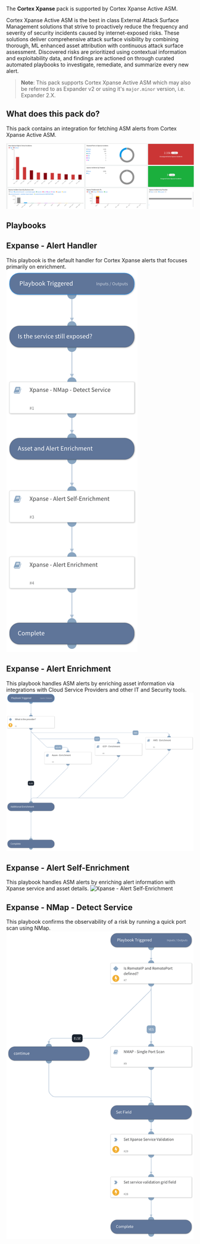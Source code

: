 The **Cortex Xpanse** pack is supported by Cortex Xpanse Active ASM.

Cortex Xpanse Active ASM is the best in class External Attack Surface Management solutions that strive to proactively reduce the frequency and severity of security incidents caused by internet-exposed risks. These solutions deliver comprehensive attack surface visibility by combining thorough, ML enhanced asset attribution with continuous attack surface assessment. Discovered risks are prioritized using contextual information and exploitability data, and findings are actioned on through curated automated playbooks to investigate, remediate, and summarize every new alert.

> **Note**: This pack supports Cortex Xpanse Active ASM which may also be referred to as Expander v2 or using it's `major.minor` version, i.e. Expander 2.X.

## What does this pack do?
This pack contains an integration for fetching ASM alerts from Cortex Xpanse Active ASM.

![Xpanse Overview Dashboard](https://raw.githubusercontent.com/demisto/content/master/Packs/CortexXpanse/doc_files/Cortex_Xpanse_Overview_Dashboard.png)

## Playbooks

## Expanse - Alert Handler
This playbook is the default handler for Cortex Xpanse alerts that focuses primarily on enrichment.
![Xpanse - Alert Handler](https://raw.githubusercontent.com/demisto/content/master/Packs/CortexXpanse/doc_files/Xpanse_-_Alert_Handler.png)

## Expanse - Alert Enrichment
This playbook handles ASM alerts by enriching asset information via integrations with Cloud Service Providers and other IT and Security tools.
![Xpanse - Alert Enrichment](https://raw.githubusercontent.com/demisto/content/master/Packs/CortexXpanse/doc_files/Xpanse_-_Alert_Enrichment.png)

## Expanse - Alert Self-Enrichment
This playbook handles ASM alerts by enriching alert information with Xpanse service and asset details.
![Xpanse - Alert Self-Enrichment](https://raw.githubusercontent.com/demisto/content/master/Packs/Packs/CortexXpanse/doc_files/Xpanse_-_Alert_Self-Enrichment.png)

## Expanse - NMap - Detect Service
This playbook confirms the observability of a risk by running a quick port scan using NMap.
![Xpanse - NMap - Detect Service](https://raw.githubusercontent.com/demisto/content/master/Packs/CortexXpanse/doc_files/Xpanse_-_NMap_-_Detect_Service.png)